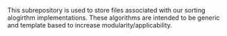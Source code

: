 This subrepository is used to store files associated with our sorting alogirthm implementations.
These algorithms are intended to be generic and template based to increase modularity/applicability.
